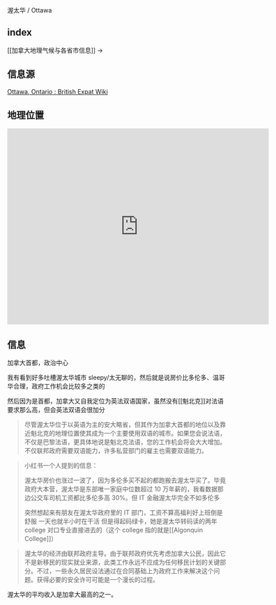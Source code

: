 渥太华 / Ottawa

## index

[[加拿大地理气候与各省市信息]] ->

## 信息源

[Ottawa, Ontario : British Expat Wiki](https://britishexpats.com/wiki/Ottawa,_Ontario)


## 地理位置

<iframe src="https://www.google.com/maps/embed?pb=!1m18!1m12!1m3!1d152008.31569221948!2d-75.85572520604313!3d45.39001691383961!2m3!1f0!2f0!3f0!3m2!1i1024!2i768!4f13.1!3m3!1m2!1s0x4cce05b25f5113af%3A0x8a6a51e131dd15ed!2z5Yqg5ou_5aSn5a6J5aSn55Wl55yB5ril5aSq5Y2O!5e0!3m2!1szh-CN!2sus!4v1676450740784!5m2!1szh-CN!2sus" width="600" height="450" style="border:0;" allowfullscreen="" loading="lazy" referrerpolicy="no-referrer-when-downgrade"></iframe>

## 信息

加拿大首都，政治中心

我有看到好多吐槽渥太华城市 sleepy/太无聊的，然后就是说房价比多伦多、温哥华合理，政府工作机会比较多之类的

然后因为是首都，加拿大又自我定位为英法双语国家，虽然没有[[魁北克]]对法语要求那么高，但会英法双语会很加分

>尽管渥太华位于以英语为主的安大略省，但其作为加拿大首都的地位以及靠近魁北克的地理位置使其成为一个主要使用双语的城市。如果您会说法语，不仅是巴黎法语，更具体地说是魁北克法语，您的工作机会将会大大增加。不仅联邦政府需要双语能力，许多私营部门的雇主也需要双语能力。[](https://britishexpats.com/wiki/Ottawa,_Ontario)


> 小红书一个人提到的信息：
> 
> 渥太华房价也涨过一波了，因为多伦多买不起的都跑搬去渥太华买了。毕竟政府大本营，渥太华是东部唯一家庭中位数超过 10 万年薪的，我看数据那边公交车司机工资都比多伦多高 30%。但 IT 金融渥太华完全不如多伦多
> 
> 突然想起来有朋友在渥太华政府里的 IT 部门，工资不算高福利好上班倒是舒服 一天也就半小时在干活 但是得起码绿卡，她是渥太华转码读的两年 college 对口专业直接进去的（这个 college 指的就是[[Algonquin College]]）


>渥太华的经济由联邦政府主导。由于联邦政府优先考虑加拿大公民，因此它不是新移民的现实就业来源，此类工作永远不应成为任何移民计划的关键部分。不过，一些永久居民设法通过在合同基础上为政府工作来解决这个问题。获得必要的安全许可可能是一个漫长的过程。
>
渥太华的平均收入是加拿大最高的之一。